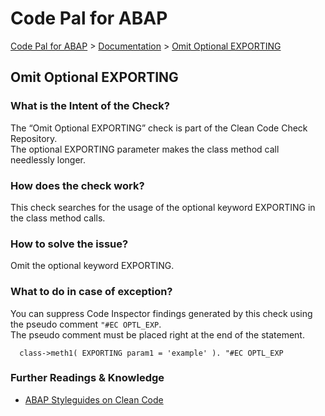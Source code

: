 # Code Pal for ABAP

[Code Pal for ABAP](../../README.md) > [Documentation](../check_documentation.md) > [Omit Optional EXPORTING](omit-optional-exporting.md)

## Omit Optional EXPORTING

### What is the Intent of the Check?

The “Omit Optional EXPORTING” check is part of the Clean Code Check Repository.  
The optional EXPORTING parameter makes the class method call needlessly longer.

### How does the check work?

This check searches for the usage of the optional keyword EXPORTING in the class method calls.

### How to solve the issue?

Omit the optional keyword EXPORTING.

### What to do in case of exception?

You can suppress Code Inspector findings generated by this check using the pseudo comment `"#EC OPTL_EXP`.  
The pseudo comment must be placed right at the end of the statement.

```abap
  class->meth1( EXPORTING param1 = 'example' ). "#EC OPTL_EXP
```

### Further Readings & Knowledge

* [ABAP Styleguides on Clean Code](https://github.com/SAP/styleguides/blob/master/clean-abap/CleanABAP.md#omit-the-optional-keyword-exporting)

